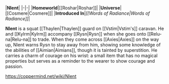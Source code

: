 |**Nlent**|
|-|-|
|**Homeworld**|[[Roshar\|Roshar]]|
|**Universe**|[[Cosmere\|Cosmere]]|
|**Introduced In**|*[[Words of Radiance\|Words of Radiance]]*|

**Nlent** is a squat [[Thaylen\|Thaylen]] guard on [[Vstim\|Vstim's]] caravan. He and [[Kylrm\|Kylrm]] accompany [[Rysn\|Rysn]] when she goes onto [[Relu-na\|Relu-na]] to trade. When they come across [[Axies\|Axies]] on the way up, Nlent warns Rysn to stay away from him, showing some knowledge of the abilities of [[Aimian\|Aimians]], though it is tainted by superstition. He carries a charm of courage on his wrist: a small item that has no magical properties but serves as a reminder to the wearer to show courage and passion.



https://coppermind.net/wiki/Nlent